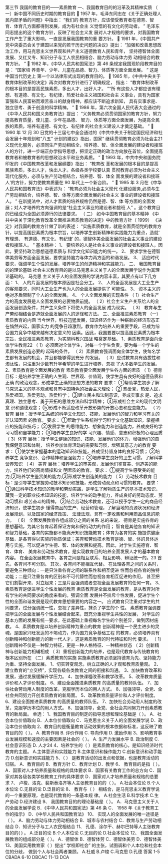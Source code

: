 第三节 我国的教育目的——素质教育
一、我国教育目的的沿革及其精神实质
（ 一）新中国不同历史时期的教育目的
 1957 年，毛泽东同志在《关于正确处理人民内部矛盾的问题》中指出： “我们的
教育方针，应该使受教育者在德育、智育、体育几方面都得到发展，成为有社会主
义觉悟的有文化的劳动者。 ” 毛泽东同志提出的这个教育方针，反映了社会主义发
展对人才规格的要求，对我国教育工作产生了重大影响，一直是发展我国教育的重
要方针。
 1981 年，《中国共产党中央委员会关于建国以来党的若干历史问题的决议》提出：
“加强和改善思想政治工作，用马克思主义世界观和共产主义道德教育人民和青年，
坚持德智体全面发展、又红又专、知识分子与工人农民相结合、脑力劳动与体力劳
动相结合的教育方针。 ”
 1982 年，《中华人民共和国宪法》第 46 条规定我国现阶段教育目的是： “国家培
养青年、少年、儿童在品德、智力、体质等方面全面发展。 ” 这是中国当代历史上
第一个以法律形式出现的教育目的。
 1985 年，《中共中央关于教育体制改革的决定》再次对教育方针进行了明确规定，
指出： “教育体制改革的根本目的是提高民族素质，多出人才，出好人才。 ”“所
有这些人才都应该有理想、有道德、有文化、有纪律，热爱社会主义祖国和社会主
义事业，具有为国家富强和人民富裕而艰苦奋斗的献身精神，都应该不断追求新知，
具有实事求是、独立思考、勇于创造的科学精神。 ”
 1986 年，第六次全国人民代表大会通过的《中华人民共和国义务教育法》提出：
“义务教育必须贯彻国家的教育方针，努力提高教育质量，使儿童、少年在品德、
智力、体质等方面全面发展，为提高全民族的素质，培养有道德、有文化、有纪律
的社会主义建设人才奠定基础。 ”
 1990 年 12 月 30 日党的十三届七中全会通过的《中共中央关于制定国民经济和社
会发展十年规划和“八五” 计划的建议》指出，国家“ 继续贯彻教育必须为社会主21
义现代化服务，必须同生产劳动相结全，培养德、智、体全面发展的建设者和接班
人的方针，进一步端正办学指导思想，把坚定正确的政治方向放在首位，全面提高
教育者和被教育者的思想政治水平和业务素质。 ”
 1993 年，中共中央和国务院印发的《中国教育改革和发展纲要》指出： “教育改
革和发展的根本目的是提高民族素质，多出人才，快出人才。各级各类学校要认真
贯彻教育必须为社会主义现代化服务，必须与生产劳动相结合，培养德、智、体全
面发展的建设者和接班人'的方针，努力使教育质量在 90 年代上一个新台阶。 ”
 1995 年 3 月在《中华人民共和国教育法》中表述为： “教育必须为社会主义现代
化建设服务,必须与生产劳动相结合，培养德、智、体等方面全面发展的社会主义
事业的建设者和接班人。 ” 在新提法中，对人才素质的培养规格仍然是德、智、体
等方面的全面发展；对人才培养的方向强调的是“社会主义事业的建设者和接班
人” 。这个教育目的已经成为全国必须遵行的法律要求。
（ 二） 如今中国教育目的基本精神
《中共中央关于深化教育改革全面推进素质教育的决定》中的教育方针（ 1999）
《决定》对我国的教育方针做了新的表述： “实施素质教育，就是全面贯彻党的教育方
针，以提高国民素质为根本宗旨，以培养学生创新精神和实践能力为重点，造就‘ 有理想、
有道德、有文化、有纪律’ 的，德智体美全面发展的社会主义事业的建设者和接班人。 ”
基本精神：
1、 要培养的人是社会主义事业的建设者和接班人，因此，要坚持政治思想道德素质与
科学文化知识能力的统一。
2、 要求学生在德智体美劳等方面全面发展，要求坚持脑力与体力两方面的和谐发展。
3、 适应时代要求，强调学生个性的发展，培养学生的创造精神和实践能力。
二、 我国教育目的的理论基础
社会主义教育目的是以马克思主义关于人的全面发展学说作为其理论基础的。 马克思
主义关于人的全面发展的学说内容丰富，其要点有以下几方面：
1、 人的片面发展的根本原因是社会分工。
2、 人的全面发展是大工业生产的客观要求，同时大工业生产也为人的全面发展提供了
可能性。
3、 资本主义的绝对矛盾限制了个人的全面发展。
4、 个人全面发展的实现条件
（ 1）社会生产力的高度发展是人全面发展的必要物质前提。
（ 2）社会主义生产关系给人的全面发展创造条件，共产主义条件下将使人的全面发展
成为现实。
（ 3） 教育与生产劳动相结合是造就全面发展的人的途径和方法。
三、全面推进素质教育
（一）素质教育的内涵
当今世界，科技迅猛发展，知识经济作为一种崭新的经济形态正在悄然兴起，国家实力
的竞争日趋激烈。教育作为培养人的重要手段，已成为综合国力竞争中越来越有决定意义的
因素。因此，我国要要以提高国民素质为根本宗旨，全民推进素质教育，为实施科教兴国战
略奠定基础。
1、素质教育是面向全体学生教育22
（ 1）必须面对全体学生，对每一个学生负责，要为每一个学生的素质发展创造必要的
起码的条件。
（ 2）素质教育强调面向全体学生，使每名学生都有发展的机会，并且都能够得到充分
的发展。
（ 3）应试教育具有选拔性和淘汰性，只注重对少数有升学希望的学生进行培养，忽视
了大多数学生的发展。
2、素质教育是全面发展的教育
素质教育要全面发展学生各方面的素质
（ 1）德育
目标：是培养学生正确的人生观、世界观、价值观，使学生具有良好的道德品质和正确
的政治观念，形成学生正确的思想方法的教育
要求： ①帮助学生初步了解马克思主义的基本观点和具有中国特色的社会主义理论； ②
热爱党，热爱人民，热爱祖国，热爱劳动，热爱科学； ③建立民主和法制意识，养成实事求
是、追求真理、独立思考、勇于开拓的思维方法和科学精神； ④形成社会主义的现代文明意
识和道德观念； ⑤形成不断适应改革开放形势的开放心态和应变能力。
（ 2）智育
目标：授予学生系统的科学文化知识、技能，发展他们的智力和学习有关的非认知因素
的教育。
要求： ①帮助学生系统得学习科学文化基础知识，掌握相应的技能和技巧； ②发展学生
的思维能力、想象能力和创造能力，养成良好的学习习惯和自学能力； ③培养学生良好的学
习兴趣、情感、意志和积极的心理品质
（ 3）体育
目标：授予学生健康的知识、技能、发展他们的体力，增强他们的自我保健意识和体制，
培养参加体育活动的需要和习惯，增强其意志力的教育
要求： ①使学生掌握基本的运动知识和技能，养成坚持锻身体的良好习惯； ②培养学生
竞争意识、合作精神和坚强毅力； ③培养学生良好的卫生习惯，了解科学营养知识
（ 4） 美育
目标：培养学生的审美观，发展他们鉴赏美、创造美的能力，培养他们的高尚情操和文
明素质的教育。
要求： ①提高学生感受美的能力;②培养学生鉴赏美的能力;③形成学生创造美的能力
（ 5）劳动技术教育
目标：是引导学生掌握劳动技术知识和技能，形成劳动观点和习惯的教育。
要求： ①通过科学技术知识的教学和劳动实践，是学生了解物质生产的基本技术知识，
藏我一定的职业技术知识的技能，培养学生的动手能力，养成良好的劳动态度、劳动习惯和
艰苦奋斗的精神。 ②结合劳动技术教育，还可以授予学生一定的商品经济知识，使学生初步
懂得商品的生产、经营和管理，了解当地的资源状况和经济发展规划，以及国家的经济政策、
法律法规，具有一定收集和利用商品信息的能力。
（ 6） 全面发展教育各组成部分之间的关系
总的来说， 德育是实施各育的思想基础，为其它各育起着保证方向和保持动力的作用；
智育是其他各育的知识和智力基础，各育的实施都不能离开知识技能教育；体育为各育的实
施提供健康基础，是各育得以实施的物质保证；美育和劳动技术教育是德、智、体的具体运
用与实施，可以促进学生德、智、体的发展和提高。因此，对学生实施德育、智育、体育、
美育和劳动技术教育，是实现教育目的培养全面发展人才的基本教育内容。
在全面发展教育中，各育之间是相互联系、相互影响、辩证统一的。23
首先，各育间不可分割。
其次，各育间不能相互代替。
在处理各育之间的关系时，要避免三种倾向：一是只注重各育之间的联系性和相互促进
性而忽视各育的独特功能；二是只注重各育的区别和不可代替性而忽视各育相互促进的作用，
甚至把它们割裂开来、对立起来；三是片面强调或者忽视全面发展教育的任何一育。
3、素质教育是促进学生个性发展的教育
素质教育是全面发展的教育，是从教育对所有学生的共同要求的角度来看的。强调全面
发展并不排斥个性发展，促进学生个性的全面和谐发展是现代教育思想重要的内容之一。
应试教育只注重对学生的共同要求，过分强调统一性，忽视了差异性，抹杀了学生的个
性。
素质教育强调要把学生的全面发展与个性发展结合起来，既充分重视学生共性的发展，
对学生的基本方面的发展有统一要求，在此基础上重视每名学生的个别差异，做到因材施教。
4、素质教育是以培养创新精神为重点的教育
创新精神是一个民主进步的灵魂，是国家兴旺发达的不竭动力，作为国力竞争基础工程
的教育，必须培养具有创新精神和创新能力的新一代人才，这是素质教育的时代特征和时代
要求。
（ 1）创新精神不仅是一种智力特征，更是一种人格特征、一种精神状态
（ 2）创新精神与创新能力相辅相成
（ 3）重视创新能力的培养，也是现代教育与传统教育的根本区别所在
（二）素质教育的实施
实施素质教育必须坚持德育为先、坚持能力为重、坚持全面发展。
1、切实转变观念，树立正确的人才观和教育质量观。
2、建立教育的“立交桥”，实现各级各类教育之间的衔接和沟通。
3、加快教育改革和发展，通过发展缓解升学压力。
4、加快课程改革和教学改革。
5、改革教育质量评价和人才评价制度。
6、建设全面推进素质教育 的高质量的教师队伍。
7、加快社会劳动用人制度的改革，克服学历本位的用人方式。
8、加强领导，全党、全社会共同努力开创素质教育的新局面。
5、改革教育质量评价和人才评价制度。
6、建设全面推进素质教育 的高质量的教师队伍。
7、加快社会劳动用人制度的改革，克服学历本位的用人方式。
8、加强领导，全党、全社会共同努力开创素质教育的新局面。
单选：
1、我国教育目的制定的指导思想和理论基础是（ ）。
A．社会本位价值取向 B．人本位价值取向
C．马克思主义关于人的全面发展学说 D．政治本位价值取向
2、教育目的是衡量教育活动效果的根本依据和标准，这反映了教育目的的（ ）。
A. 教育作用 B. 评价作用 C. 导向作用 D. 激励作用
3、影响教育事业发展规模和速度的主要因素是社会的（ ）。
A. 生产力发展水平 B. 政治制度
C. 社会意识形态 D. 人才24
4、培养学生的（ ）是素质教育的核心，是知识经济时代教育的主题。
A.主体意识和实践能力 B.主体意识和操作能力
C.创新意识和动手能力 D.创新意识和实践能力
5、（ ） 是教育活动的出发点和依据，也是教育活动的归宿。
A．教育目的 B．教育方针 C．教育计划 D．教学
6、 教育目的是指（ ）。
A．国家对人才培养质量和规格的具体要求
B．国家有关教育工作的总方向
C．国家对其各级各类学校教育工作的具体要求
D．国家对人才培养质量和规格的总要求
7、 卢梭、洛克、裴斯泰洛齐等人主张教育目的的（ ）。
A.社会本位论 B.个人本位论 C.无目的论 D.泛目的论
8、 教育与（ ） 相结合，是马克思主义教育学说的一个重要原理，也是现代教育的一条基本规
律。
A.社会生活 B.科学技术 C.生产劳动 D.经济建设
9、 我国教育目的的理论基础是（ ）。
A．马克思主义关于人的全面发展学说
B．《中华人民共和国宪法》第 46 条
C． 1958 年《关于教育工作的指示》
D．《中华人民共和国教育法》
10、 实现人的全面发展的唯一途径是（ ）。
A．脑力劳动与体力劳动相结合 B．城市与农村结合
C．教育与生产劳动相结合 D．知识分子与工人农民相结合
11、 孔德、涂尔干、赫尔巴特等人主张教育目的的( ) 。
A.泛目的论 B.个人本位论 C.无目的论 D.社会本位论
12、 我国全面发展教育的组成部分是（ ）。
A．德智体 B．德智体劳 C．德智体美劳 D．德智体美
13、美国实用教育家（ ）提出“ 学校即社会” 的主张，试图调和个人本位和社会本位的分歧，
做到个人与社会两者兼顾。
A.杜威 B.卢梭 C.马克思 D.孔德
答案 1-5 CBADA 6-10 DBCAC 11-13 DCA
